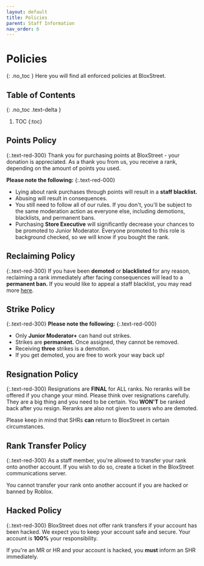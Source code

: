 ```yaml
---
layout: default
title: Policies
parent: Staff Information
nav_order: 6
---
```

# Policies
{: .no_toc }
Here you will find all enforced policies at BloxStreet. 

## Table of Contents
{: .no_toc .text-delta }

1. TOC
{:toc}

## Points Policy
{:.text-red-300}
Thank you for purchasing points at BloxStreet - your donation is appreciated. As a thank you from us, you receive a rank, depending on the amount of points you used. 

**Please note the following:**
{:.text-red-000}
* Lying about rank purchases through points will result in a **staff blacklist.** 
* Abusing will result in consequences. 
* You still need to follow all of our rules. If you don't, you'll be subject to the same moderation action as everyone else, including demotions, blacklists, and permanent bans.
* Purchasing **Store Executive** will significantly decrease your chances to be promoted to Junior Moderator. Everyone promoted to this role is background checked, so we will know if you bought the rank.

## Reclaiming Policy
{:.text-red-300}
If you have been **demoted** or **blacklisted** for any reason, reclaiming a rank immediately after facing consequences will lead to a **permanent ban.** If you would like to appeal a staff blacklist, you may read more [here](https://support.bloxstreet.store/appeals/pbanandblacklist.html).

## Strike Policy
{:.text-red-300}
**Please note the following:**
{:.text-red-000}
* Only **Junior Moderator+** can hand out strikes. 
* Strikes are **permanent.** Once assigned, they cannot be removed.
* Receiving **three** strikes is a demotion. 
* If you get demoted, you are free to work your way back up! 

## Resignation Policy
{:.text-red-300}
Resignations are **FINAL** for ALL ranks. No reranks will be offered if you change your mind. Please think over resignations carefully. They are a big thing and you need to be certain. You **WON'T** be ranked back after you resign. Reranks are also not given to users who are demoted. 

Please keep in mind that SHRs **can** return to BloxStreet in certain circumstances.

## Rank Transfer Policy 
{:.text-red-300}
As a staff member, you're allowed to transfer your rank onto another account. If you wish to do so, create a ticket in the BloxStreet communications server. 

You cannot transfer your rank onto another account if you are hacked or banned by Roblox. 

## Hacked Policy 
{:.text-red-300}
BloxStreet does not offer rank transfers if your account has been hacked. We expect you to keep your account safe and secure. Your account is **100%** your responsibility.

If you're an MR or HR and your account is hacked, you **must** inform an SHR immediately.
